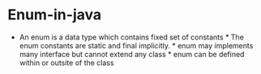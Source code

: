 # Enum-in-java
 * An enum is a data type which contains fixed set of constants  * The enum constants are static and final implicitly.  * enum may implements many interface but cannot extend any class  * enum can be defined within or outsite of the class
